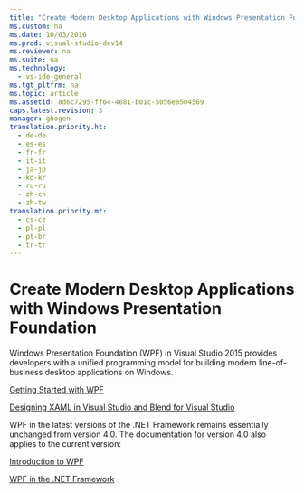 ```yaml
---
title: "Create Modern Desktop Applications with Windows Presentation Foundation"
ms.custom: na
ms.date: 10/03/2016
ms.prod: visual-studio-dev14
ms.reviewer: na
ms.suite: na
ms.technology: 
  - vs-ide-general
ms.tgt_pltfrm: na
ms.topic: article
ms.assetid: 8d6c7295-ff64-4681-b01c-5056e8504569
caps.latest.revision: 3
manager: ghogen
translation.priority.ht: 
  - de-de
  - es-es
  - fr-fr
  - it-it
  - ja-jp
  - ko-kr
  - ru-ru
  - zh-cn
  - zh-tw
translation.priority.mt: 
  - cs-cz
  - pl-pl
  - pt-br
  - tr-tr
---
```

# Create Modern Desktop Applications with Windows Presentation Foundation
Windows Presentation Foundation (WPF) in Visual Studio 2015 provides developers with a unified programming model for building modern line-of-business desktop applications on Windows.  
  
 [Getting Started with WPF](../VS_IDE/Getting-Started-with-WPF.md)  
  
 [Designing XAML in Visual Studio and Blend for Visual Studio](../VS_IDE/Designing-XAML-in-Visual-Studio.md)  
  
 WPF in the latest versions of the .NET Framework remains essentially unchanged from version 4.0. The documentation for version 4.0 also applies to the current version:  
  
 [Introduction to WPF](https://msdn.microsoft.com/en-us/library/aa970268\(v=vs.100\).aspx)  
  
 [WPF in the .NET Framework](https://msdn.microsoft.com/en-us/library/ms754130\(v=vs.100\).aspx)